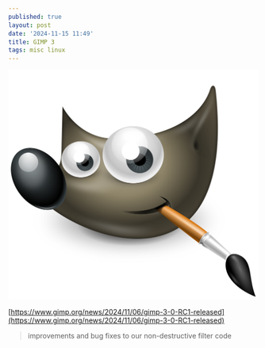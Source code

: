 ```yaml
---
published: true
layout: post
date: '2024-11-15 11:49'
title: GIMP 3
tags: misc linux 
---
```

![will](/media/will.svg)

[https://www.gimp.org/news/2024/11/06/gimp-3-0-RC1-released](https://www.gimp.org/news/2024/11/06/gimp-3-0-RC1-released)  
> improvements and bug fixes to our non-destructive filter code
